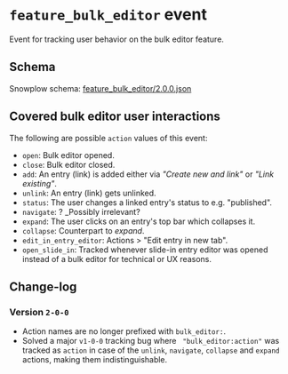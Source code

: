 # `feature_bulk_editor` event
Event for tracking user behavior on the bulk editor feature.

## Schema
Snowplow schema: [feature_bulk_editor/2.0.0.json](https://github.com/contentful/com.contentful-schema-registry/blob/master/schemas/com.contentful/feature_bulk_editor/jsonschema/2-0-0)

## Covered bulk editor user interactions
The following are possible `action` values of this event:
 - `open`: Bulk editor opened.
 - `close`: Bulk editor closed.
 - `add`: An entry (link) is added either via _"Create new and link"_ or _"Link existing"_.
 - `unlink`: An entry (link) gets unlinked.
 - `status`: The user changes a linked entry's status to e.g. "published".
 - `navigate`: ? _Possibly irrelevant?
 - `expand`: The user clicks on an entry's top bar which collapses it.
 - `collapse`:  Counterpart to _expand_.
 - `edit_in_entry_editor`: Actions > "Edit entry in new tab".
 - `open_slide_in`: Tracked whenever slide-in entry editor was opened instead of a bulk editor for technical or UX reasons.

## Change-log
### Version `2-0-0`
 - Action names are no longer prefixed with `bulk_editor:`.
 - Solved a major `v1-0-0` tracking bug where ` "bulk_editor:action"` was tracked as `action` in case of the `unlink`, `navigate`, `collapse` and `expand` actions, making them indistinguishable.
